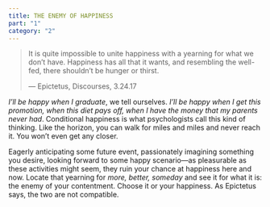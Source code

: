 ```yaml
---
title: THE ENEMY OF HAPPINESS
part: "1"
category: "2"
---
```


> It is quite impossible to unite happiness with a yearning for what we don’t have. Happiness has all that it wants, and resembling the well-fed, there shouldn’t be hunger or thirst.
>
> — Epictetus, Discourses, 3.24.17

_I’ll be happy when I graduate_, we tell ourselves. _I’ll be happy when I get this promotion, when this diet pays off, when I have the money that my parents never had_. Conditional happiness is what psychologists call this kind of thinking. Like the horizon, you can walk for miles and miles and never reach it. You won’t even get any closer.

Eagerly anticipating some future event, passionately imagining something you desire, looking forward to some happy scenario—as pleasurable as these activities might seem, they ruin your chance at happiness here and now. Locate that yearning for _more, better, someday_ and see it for what it is: the enemy of your contentment. Choose it or your happiness. As Epictetus says, the two are not compatible.
